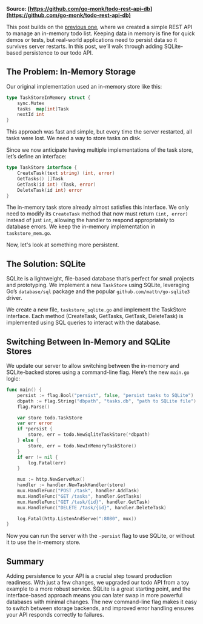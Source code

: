 **Source: [https://github.com/go-monk/todo-rest-api-db](https://github.com/go-monk/todo-rest-api-db)**

This post builds on the [previous one](https://github.com/go-monk/todo-rest-api), where we created a simple REST API to manage an in-memory todo list. Keeping data in memory is fine for quick demos or tests, but real-world applications need to persist data so it survives server restarts. In this post, we’ll walk through adding SQLite-based persistence to our todo API.

## The Problem: In-Memory Storage

Our original implementation used an in-memory store like this:

```go
type TaskStoreInMemory struct {
    sync.Mutex
    tasks  map[int]Task
    nextId int
}
```

This approach was fast and simple, but every time the server restarted, all tasks were lost. We need a way to store tasks on disk.

Since we now anticipate having multiple implementations of the task store, let’s define an interface:

```go
type TaskStore interface {
    CreateTask(text string) (int, error)
    GetTasks() []Task
    GetTask(id int) (Task, error)
    DeleteTask(id int) error
}
```

The in-memory task store already almost satisfies this interface. We only need to modify its `CreateTask` method that now must return `(int, error)` instead of just `int`, allowing the handler to respond appropriately to database errors. We keep the in-memory implementation in `taskstore_mem.go`.

Now, let's look at something more persistent.

## The Solution: SQLite

SQLite is a lightweight, file-based database that’s perfect for small projects and prototyping. We implement a new `TaskStore` using SQLite, leveraging Go’s `database/sql` package and the popular `github.com/mattn/go-sqlite3` driver.

We create a new file, `taskstore_sqlite.go` and implement the TaskStore interface. Each method (CreateTask, GetTasks, GetTask, DeleteTask) is implemented using SQL queries to interact with the database.

## Switching Between In-Memory and SQLite Stores

We update our server to allow switching between the in-memory and SQLite-backed stores using a command-line flag. Here’s the new `main.go` logic:

```go
func main() {
    persist := flag.Bool("persist", false, "persist tasks to SQLite")
    dbpath := flag.String("dbpath", "tasks.db", "path to SQLite file")
    flag.Parse()

    var store todo.TaskStore
    var err error
    if *persist {
        store, err = todo.NewSqliteTaskStore(*dbpath)
    } else {
        store, err = todo.NewInMemoryTaskStore()
    }
    if err != nil {
        log.Fatal(err)
    }

    mux := http.NewServeMux()
    handler := handler.NewTaskHandler(store)
    mux.HandleFunc("POST /task", handler.AddTask)
    mux.HandleFunc("GET /tasks", handler.GetTasks)
    mux.HandleFunc("GET /task/{id}", handler.GetTask)
    mux.HandleFunc("DELETE /task/{id}", handler.DeleteTask)

    log.Fatal(http.ListenAndServe(":8080", mux))
}
```

Now you can run the server with the `-persist` flag to use SQLite, or without it to use the in-memory store.


## Summary

Adding persistence to your API is a crucial step toward production readiness. With just a few changes, we upgraded our todo API from a toy example to a more robust service. SQLite is a great starting point, and the interface-based approach means you can later swap in more powerful databases with minimal changes. The new command-line flag makes it easy to switch between storage backends, and improved error handling ensures your API responds correctly to failures.
